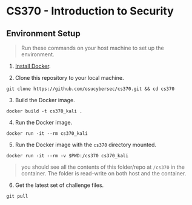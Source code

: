 # CS370 - Introduction to Security

## Environment Setup

> Run these commands on your host machine to set up the environment.

1. [Install Docker](https://docs.docker.com/get-docker/).

2. Clone this repository to your local machine.
```
git clone https://github.com/osucybersec/cs370.git && cd cs370
```

3. Build the Docker image.
```
docker build -t cs370_kali .
```

4. Run the Docker image.
```
docker run -it --rm cs370_kali
```

5. Run the Docker image with the `cs370` directory mounted.
```
docker run -it --rm -v $PWD:/cs370 cs370_kali
```
> you should see all the contents of this folder/repo at `/cs370` in the container. The folder is read-write on both host and the container.

6. Get the latest set of challenge files.
```
git pull
```
